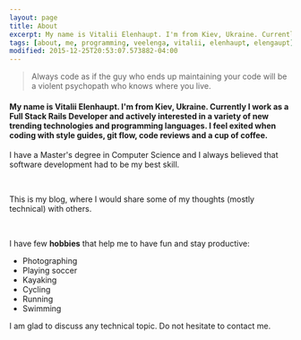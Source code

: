 ```yaml
---
layout: page
title: About
excerpt: My name is Vitalii Elenhaupt. I'm from Kiev, Ukraine. Currently I work as a Full Stack Rails Developer and actively interested in a variety of new trending technologies and programming languages.
tags: [about, me, programming, veelenga, vitalii, elenhaupt, elengaupt]
modified: 2015-12-25T20:53:07.573882-04:00
---
```


> Always code as if the guy who ends up maintaining your code will be a violent psychopath who knows where you live.

<h4>
My name is Vitalii Elenhaupt. I'm from Kiev, Ukraine. Currently I work as a Full Stack Rails Developer and actively
interested in a variety of new trending technologies and programming languages.
I feel exited when coding with style guides, git flow, code reviews and a cup of coffee.
</h4>

I have a Master's degree in Computer Science and I always believed that software development had to be my best skill.

<br/>

This is my blog, where I would share some of my thoughts (mostly technical) with others.

<br/>

I have few **hobbies** that help me to have fun and stay productive:

  * Photographing
  * Playing soccer
  * Kayaking
  * Cycling
  * Running
  * Swimming

I am glad to discuss any technical topic. Do not hesitate to contact me.
